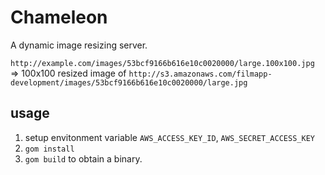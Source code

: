 Chameleon
===

A dynamic image resizing server.

`http://example.com/images/53bcf9166b616e10c0020000/large.100x100.jpg` => 100x100 resized image of `http://s3.amazonaws.com/filmapp-development/images/53bcf9166b616e10c0020000/large.jpg`

usage
---

1. setup envitonment variable `AWS_ACCESS_KEY_ID`, `AWS_SECRET_ACCESS_KEY`
2. `gom install`
3. `gom build` to obtain a binary.
